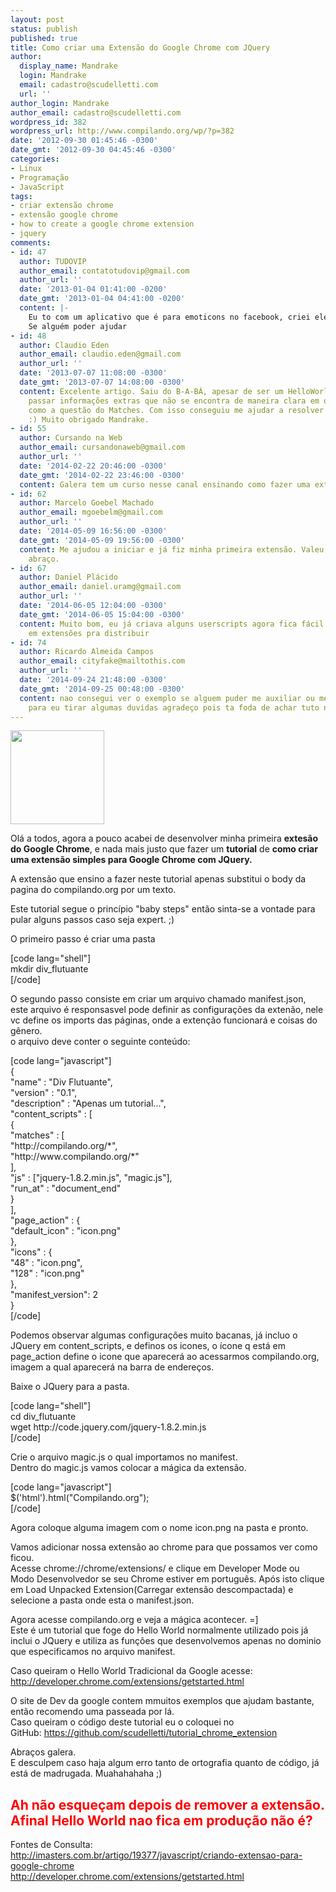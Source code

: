 ```yaml
---
layout: post
status: publish
published: true
title: Como criar uma Extensão do Google Chrome com JQuery
author:
  display_name: Mandrake
  login: Mandrake
  email: cadastro@scudelletti.com
  url: ''
author_login: Mandrake
author_email: cadastro@scudelletti.com
wordpress_id: 382
wordpress_url: http://www.compilando.org/wp/?p=382
date: '2012-09-30 01:45:46 -0300'
date_gmt: '2012-09-30 04:45:46 -0300'
categories:
- Linux
- Programação
- JavaScript
tags:
- criar extensão chrome
- extensão google chrome
- how to create a google chrome extension
- jquery
comments:
- id: 47
  author: TUDOVIP
  author_email: contatotudovip@gmail.com
  author_url: ''
  date: '2013-01-04 01:41:00 -0200'
  date_gmt: '2013-01-04 04:41:00 -0200'
  content: |-
    Eu to com um aplicativo que é para emoticons no facebook, criei ele, mas quando vou colocar na Web Store não consigo, o arquivo é .js
    Se alguém poder ajudar
- id: 48
  author: Claudio Eden
  author_email: claudio.eden@gmail.com
  author_url: ''
  date: '2013-07-07 11:08:00 -0300'
  date_gmt: '2013-07-07 14:08:00 -0300'
  content: Excelente artigo. Saiu do B-A-BÁ, apesar de ser um HelloWorld, você conseguiu
    passar informações extras que não se encontra de maneira clara em outros tutoriais,
    como a questão do Matches. Com isso conseguiu me ajudar a resolver uma "pendengazinha"
    :) Muito obrigado Mandrake.
- id: 55
  author: Cursando na Web
  author_email: cursandonaweb@gmail.com
  author_url: ''
  date: '2014-02-22 20:46:00 -0300'
  date_gmt: '2014-02-22 23:46:00 -0300'
  content: Galera tem um curso nesse canal ensinando como fazer uma extensão. http://www.youtube.com/channel/UCTy-DOwZ8_W-19vfoj8b_MA
- id: 62
  author: Marcelo Goebel Machado
  author_email: mgoebelm@gmail.com
  author_url: ''
  date: '2014-05-09 16:56:00 -0300'
  date_gmt: '2014-05-09 19:56:00 -0300'
  content: Me ajudou a iniciar e já fiz minha primeira extensão. Valeu, um grande
    abraço.
- id: 67
  author: Daniel Plácido
  author_email: daniel.uramg@gmail.com
  author_url: ''
  date: '2014-06-05 12:04:00 -0300'
  date_gmt: '2014-06-05 15:04:00 -0300'
  content: Muito bom, eu já criava alguns userscripts agora fica fácil transforma-los
    em extensões pra distribuir
- id: 74
  author: Ricardo Almeida Campos
  author_email: cityfake@mailtothis.com
  author_url: ''
  date: '2014-09-24 21:48:00 -0300'
  date_gmt: '2014-09-25 00:48:00 -0300'
  content: nao consegui ver o exemplo se alguem puder me auxiliar ou me add no skype
    para eu tirar algumas duvidas agradeço pois ta foda de achar tuto na net em PT
---
```

<p><a href="http://blog-scudelletti.rhcloud.com/wp-content/uploads/2012/09/logon_google_chrome.png"><img class="aligncenter size-thumbnail wp-image-383" title="logon_google_chrome" src="http://www.compilando.org/wp-content/uploads/2012/09/logon_google_chrome-150x150.png" alt="" width="150" height="150" /></a></p>
<p>Olá a todos, agora a pouco acabei de desenvolver minha primeira <strong>extesão do Google Chrome</strong>, e nada mais justo que fazer um <strong>tutorial</strong> de <strong>como criar uma extensão simples para Google Chrome com JQuery.</strong></p>
<p>A extensão que ensino a fazer neste tutorial apenas substitui o body da pagina do compilando.org por um texto.</p>
<p>Este tutorial segue o princípio "baby steps" então sinta-se a vontade para pular alguns passos caso seja expert. ;)</p>
<p>O primeiro passo é criar uma pasta</p>
<p>[code lang="shell"]<br />
mkdir div_flutuante<br />
[/code]</p>
<p>O segundo passo consiste em criar um arquivo chamado manifest.json, este arquivo é responsasvel pode definir as configurações da extenão, nele vc define os imports das páginas, onde a extenção funcionará e coisas do gênero.<br />
o arquivo deve conter o seguinte conteúdo:</p>
<p>[code lang="javascript"]<br />
{<br />
  &quot;name&quot; : &quot;Div Flutuante&quot;,<br />
  &quot;version&quot; : &quot;0.1&quot;,<br />
  &quot;description&quot; : &quot;Apenas um tutorial...&quot;,<br />
  &quot;content_scripts&quot; : [<br />
    {<br />
      &quot;matches&quot; : [<br />
        &quot;http://compilando.org/*&quot;,<br />
        &quot;http://www.compilando.org/*&quot;<br />
      ],<br />
      &quot;js&quot; : [&quot;jquery-1.8.2.min.js&quot;, &quot;magic.js&quot;],<br />
      &quot;run_at&quot; : &quot;document_end&quot;<br />
    }<br />
  ],<br />
  &quot;page_action&quot; : {<br />
    &quot;default_icon&quot; : &quot;icon.png&quot;<br />
  },<br />
  &quot;icons&quot; : {<br />
    &quot;48&quot; : &quot;icon.png&quot;,<br />
    &quot;128&quot; : &quot;icon.png&quot;<br />
  },<br />
  &quot;manifest_version&quot;: 2<br />
}<br />
[/code]</p>
<p>Podemos observar algumas configurações muito bacanas, já incluo o JQuery em content_scripts, e definos os icones, o ícone q está em page_action define o icone que aparecerá ao acessarmos compilando.org, imagem a qual aparecerá na barra de endereços.</p>
<p>Baixe o JQuery para a pasta.</p>
<p>[code lang="shell"]<br />
cd div_flutuante<br />
wget http://code.jquery.com/jquery-1.8.2.min.js<br />
[/code]</p>
<p>Crie o arquivo magic.js o qual importamos no manifest.<br />
Dentro do magic.js vamos colocar a mágica da extensão.</p>
<p>[code lang="javascript"]<br />
$('html').html(&quot;Compilando.org&quot;);<br />
[/code]</p>
<p>Agora coloque alguma imagem com o nome icon.png na pasta e pronto.</p>
<p>Vamos adicionar nossa extensão ao chrome para que possamos ver como ficou.<br />
Acesse chrome://chrome/extensions/ e clique em Developer Mode ou Modo Desenvolvedor se seu Chrome estiver em português. Após isto clique em Load Unpacked Extension(Carregar extensão descompactada) e selecione a pasta onde esta o manifest.json.</p>
<p>Agora acesse compilando.org e veja a mágica acontecer. =]<br />
Este é um tutorial que foge do Hello World normalmente utilizado pois já inclui o JQuery e utiliza as funções que desenvolvemos apenas no dominio que especificamos no arquivo manifest.</p>
<p>Caso queiram o Hello World Tradicional da Google acesse: <a href="http://developer.chrome.com/extensions/getstarted.html">http://developer.chrome.com/extensions/getstarted.html</a></p>
<p>O site de Dev da google contem mmuitos exemplos que ajudam bastante, então recomendo uma passeada por lá.<br />
Caso queiram o código deste tutorial eu o coloquei no GitHub: <a href="https://github.com/scudelletti/tutorial_chrome_extension">https://github.com/scudelletti/tutorial_chrome_extension</a></p>
<p>Abraços galera.<br />
E desculpem caso haja algum erro tanto de ortografia quanto de código, já está de madrugada. Muahahahaha ;)</p>
<h2><span style="color: #ff0000;">Ah não esqueçam depois de remover a extensão. Afinal Hello World nao fica em produção não é?</span></h2>
<p>Fontes de Consulta:<br />
<a href="http://imasters.com.br/artigo/19377/javascript/criando-extensao-para-google-chrome"> http://imasters.com.br/artigo/19377/javascript/criando-extensao-para-google-chrome</a><br />
<a href="http://developer.chrome.com/extensions/getstarted.html"> http://developer.chrome.com/extensions/getstarted.html</a></p>
